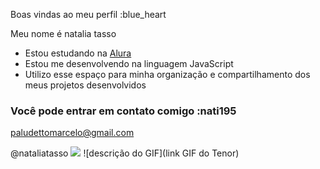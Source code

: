  Boas vindas ao meu perfil :blue_heart

Meu nome é natalia tasso

- Estou estudando na [Alura](https://www.alura.com.br)
- Estou me desenvolvendo na linguagem JavaScript
- Utilizo esse espaço para minha organização e compartilhamento dos meus projetos desenvolvidos

### Você pode entrar em contato comigo :nati195

paludettomarcelo@gmail.com

@nataliatasso
![](link)
![descrição do GIF](link GIF do Tenor)
